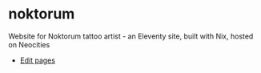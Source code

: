 # noktorum

Website for Noktorum tattoo artist - an Eleventy site, built with Nix, hosted on Neocities

- [Edit pages](/src/)